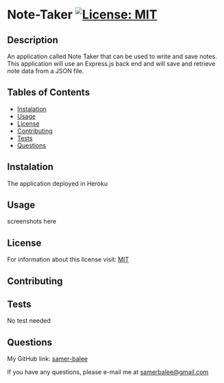# Note-Taker [![License: MIT](https://img.shields.io/badge/License-MIT-yellow.svg)](https://opensource.org/licenses/MIT)

  ## Description
   An application called Note Taker that can be used to write and save notes. This application will use an Express.js back end and will save and retrieve note data from a JSON file.

  ## Tables of Contents
  * [Instalation](#instalation)
  * [Usage](#usage)
  * [License](#license)
  * [Contributing](#contributing)
  * [Tests](#tests)
  * [Questions](#questions)
   
  ## Instalation
   The application deployed in Heroku

  ## Usage
   screenshots here
  
  ## License
   For information about this license visit: [MIT](https://opensource.org/licenses/MIT)

  ## Contributing
   

  ## Tests
   No test needed

  ## Questions
  My GitHub link: [samer-balee](https://github.com/samer-balee)

  If you have any questions, please e-mail me at samerbalee@gmail.com
